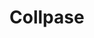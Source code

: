 # Collpase
<script setup>
import Collpase from '../.vitepress/components/Collpase.vue'
</script>

<Showcase title="collpase" >
  <Collpase />
</Showcase>
